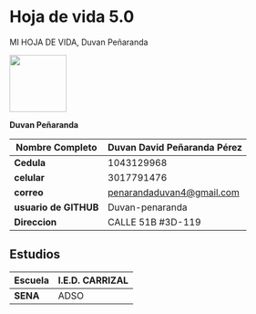 # Hoja de vida 5.0
MI HOJA DE VIDA,
Duvan Peñaranda



<img src="https://user-images.githubusercontent.com/126476714/221577900-f793721c-dad0-4255-9b82-ee7a57ada2bb.jpg" width="100" height="100" />

**Duvan Peñaranda**


|**Nombre Completo**|Duvan David Peñaranda Pérez|
|-------------------|---------------------------|
|**Cedula**|1043129968|
|**celular**|3017791476|
|**correo**|penarandaduvan4@gmail.com|
|**usuario de GITHUB**|Duvan-penaranda|
|**Direccion**|CALLE 51B #3D-119|

## Estudios


|**Escuela**|I.E.D. CARRIZAL|
|-----------|------------|
|**SENA**|ADSO|
